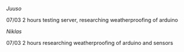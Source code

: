 *Juuso*

07/03 2 hours testing server, researching weatherproofing of arduino

*Niklas*

07/03 2 hours researching weatherproofing of arduino and sensors
